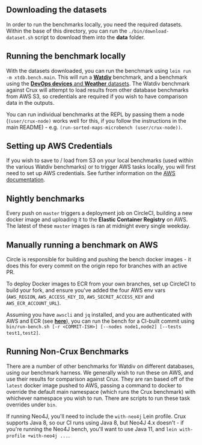 ## Downloading the datasets

In order to run the benchmarks locally, you need the required datasets. Within the base of this directory, you can run the `./bin/download-dataset.sh` script to download them into the **data** folder.

## Running the benchmark locally

With the datasets downloaded, you can run the benchmark using `lein run -m xtdb.bench.main`. This will run a [**Watdiv**](https://dsg.uwaterloo.ca/watdiv/) benchmark, and a benchmark using the [**DevOps devices** and **Weather** datasets](https://docs.timescale.com/v1.2/tutorials/other-sample-datasets#in-depth-devices). The Watdiv benchmark against Crux will attempt to load results from other database benchmarks from AWS S3, so credentials are required if you wish to have comparison data in the outputs.

You can run individual benchmarks at the REPL by passing them a node (`(user/crux-node)` works well for this, if you follow the instructions in the main README) - e.g. `(run-sorted-maps-microbench (user/crux-node))`.

## Setting up AWS Credentials

If you wish to save to / load from S3 on your local benchmarks (used within the various Watdiv benchmarks) or to trigger AWS tasks locally, you will first need to set up AWS credentials. See further information on the [AWS documentation](https://docs.aws.amazon.com/cli/latest/userguide/cli-configure-files.html).

## Nightly benchmarks

Every push on `master` triggers a deployment job on CircleCI, building a new docker image and uploading it to the **Elastic Container Registry** on AWS. The latest of these `master` images is ran at midnight every single weekday.

## Manually running a benchmark on AWS

Circle is responsible for building and pushing the bench docker images - it does this for every commit on the origin repo for branches with an active PR.

To deploy Docker images to ECR from your own branches, set up CircleCI to build your fork, and ensure you've added the four AWS env vars (`AWS_REGION`, `AWS_ACCESS_KEY_ID`, `AWS_SECRET_ACCESS_KEY` and `AWS_ECR_ACCOUNT_URL`).

Assuming you have `awscli` and `jq` installed, and you are authenticated with AWS and ECR (see [**here**](https://docs.aws.amazon.com/cli/latest/reference/ecr/get-login.html)), you can run the bench for a CI-built commit using `bin/run-bench.sh [-r <COMMIT-ISH>] [--nodes node1,node2] [--tests test1,test2]`.

## Running Non-Crux Benchmarks

There are a number of other benchmarks for Watdiv on different databases, using our benchmark harness.
We generally wish to run these on AWS, and use their results for comparison against Crux.
They are ran based off of the `latest` docker image pushed to AWS, passing a command to docker to override the default main namespace (which runs the Crux benchmark) with whichever namespace you wish to run.
There are scripts to run these task overrides under `bin`.

If running Neo4J, you'll need to include the `with-neo4j` Lein profile.
Crux supports Java 8, so our CI runs using Java 8, but Neo4J 4.x doesn't - if you're running the Neo4J bench, you'll want to use Java 11, and `lein with-profile +with-neo4j ...`.
